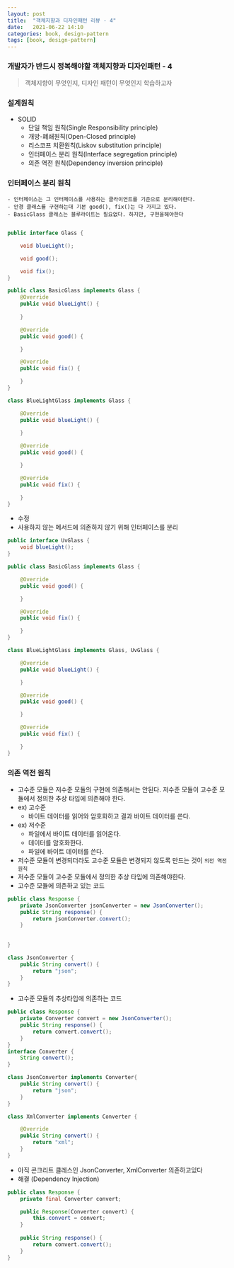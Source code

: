 ```yaml
---
layout: post
title:  "객체지향과 디자인패턴 리뷰 - 4"
date:   2021-06-22 14:10
categories: book, design-pattern
tags: [book, design-pattern]
---
```


### 개발자가 반드시 정복해야할 객체지향과 디자인패턴 - 4

> 객체지향이 무엇인지, 디자인 패턴이 무엇인지 학습하고자

### 설계원칙
- SOLID 
    - 단일 책임 원칙(Single Responsibility principle)
    - 개방-폐쇄원칙(Open-Closed principle)
    - 리스코프 치환원칙(Liskov substitution principle)
    - 인터페이스 분리 원칙(Interface segregation principle)
    - 의존 역전 원칙(Dependency inversion principle)


### 인터페이스 분리 원칙
    - 인터페이스는 그 인터페이스를 사용하는 클라이언트를 기준으로 분리해야한다.
    - 안경 클래스를 구현하는대 기본 good(), fix()는 다 가지고 있다.
    - BasicGlass 클래스는 블루라이트는 필요없다. 하지만, 구현을해야한다 

```java

public interface Glass {

    void blueLight();

    void good();

    void fix();
}

public class BasicGlass implements Glass {
    @Override
    public void blueLight() {
        
    }

    @Override
    public void good() {

    }

    @Override
    public void fix() {

    }
}

class BlueLightGlass implements Glass {

    @Override
    public void blueLight() {
        
    }

    @Override
    public void good() {

    }

    @Override
    public void fix() {

    }
}
```

- 수정
- 사용하지 않는 메서드에 의존하지 않기 위해 인터페이스를 분리

```java
public interface UvGlass {
    void blueLight();
}

public class BasicGlass implements Glass {

    @Override
    public void good() {

    }

    @Override
    public void fix() {

    }
}

class BlueLightGlass implements Glass, UvGlass {

    @Override
    public void blueLight() {

    }

    @Override
    public void good() {

    }

    @Override
    public void fix() {

    }
}
```

### 의존 역전 원칙
- 고수준 모듈은 저수준 모듈의 구현에 의존해서는 안된다. 저수준 모듈이 고수준 모듈에서 정의한 추상 타입에 의존해야 한다.
- ex) 고수준
    - 바이트 데이터를 읽어와 암호화하고 결과 바이트 데이터를 쓴다.
- ex) 저수준
    - 파일에서 바이트 데이터를 읽어온다.
    - 데이터를 암호화한다.
    - 파일에 바이트 데이터를 쓴다.
- 저수준 모듈이 변경되더라도 고수준 모듈은 변경되지 않도록 만드는 것이 `의전 역전 원칙`
- 저수준 모듈이 고수준 모듈에서 정의한 추상 타입에 의존해야한다.
- 고수준 모듈에 의존하고 있는 코드

```java
public class Response {
    private JsonConverter jsonConverter = new JsonConverter();
    public String response() {
        return jsonConverter.convert();
    }
    
    
}

class JsonConverter {
    public String convert() {
        return "json";
    }
}

```
- 고수준 모듈의 추상타입에 의존하는 코드

```java
public class Response {
    private Converter convert = new JsonConverter();
    public String response() {
        return convert.convert();
    }
}
interface Converter {
    String convert();
}

class JsonConverter implements Converter{
    public String convert() {
        return "json";
    }
}

class XmlConverter implements Converter {

    @Override
    public String convert() {
        return "xml";
    }
}
```

- 아직 콘크리트 클레스인 JsonConverter, XmlConverter 의존하고있다
- 해결 (Dependency Injection)

```java
public class Response {
    private final Converter convert;

    public Response(Converter convert) {
        this.convert = convert;
    }
    
    public String response() {
        return convert.convert();
    }
}
```